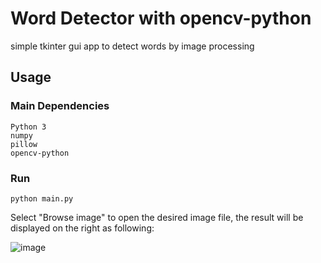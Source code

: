 # Word Detector with opencv-python

simple tkinter gui app to detect words by image processing

## Usage
### Main Dependencies
 ```
 Python 3
 numpy
 pillow
 opencv-python
 ```
 
 ### Run
```
python main.py
```
Select "Browse image" to open the desired image file, the result will be displayed on the right as following:

![image](https://user-images.githubusercontent.com/55906223/158965105-8ee0ff85-8da6-4c24-bf82-17e1085cce91.png)
